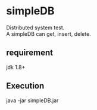 # simpleDB
Distributed system test.<br>
A simpleDB can get, insert, delete.

## requirement
jdk 1.8+

## Execution
java -jar simpleDB.jar

